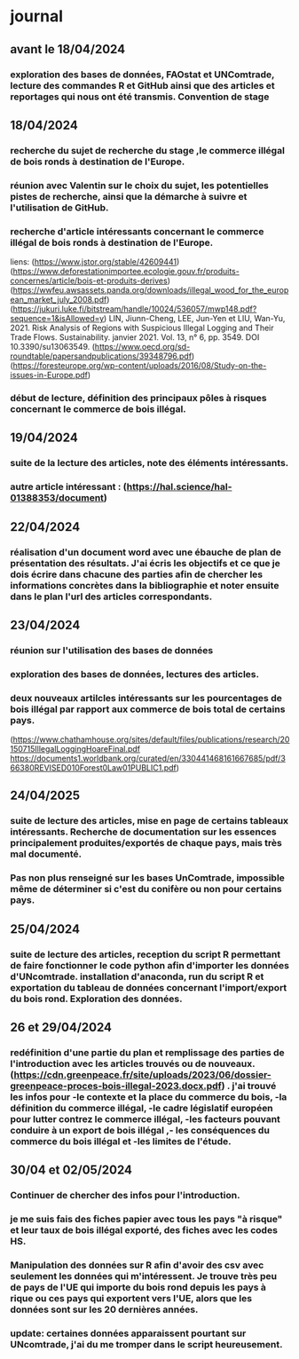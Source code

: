 # journal
## avant le 18/04/2024
### exploration des bases de données, FAOstat et UNComtrade, lecture des commandes R et GitHub ainsi que des articles et reportages qui nous ont été transmis. Convention de stage

## 18/04/2024 
### recherche du sujet de recherche du stage ,le commerce illégal de bois ronds à destination de l'Europe.
### réunion avec Valentin sur le choix du sujet, les potentielles pistes de recherche, ainsi que la démarche à suivre et l'utilisation de GitHub.
### recherche d'article intéressants concernant le commerce illégal de bois ronds à destination de l'Europe.
liens: (https://www.jstor.org/stable/42609441) 
(https://www.deforestationimportee.ecologie.gouv.fr/produits-concernes/article/bois-et-produits-derives)
(https://wwfeu.awsassets.panda.org/downloads/illegal_wood_for_the_european_market_july_2008.pdf)
(https://jukuri.luke.fi/bitstream/handle/10024/536057/mwp148.pdf?sequence=1&isAllowed=y)
LIN, Jiunn-Cheng, LEE, Jun-Yen et LIU, Wan-Yu, 2021. Risk Analysis of Regions with Suspicious Illegal Logging and Their Trade Flows. Sustainability. janvier 2021. Vol. 13, n° 6, pp. 3549. DOI 10.3390/su13063549. 
(https://www.oecd.org/sd-roundtable/papersandpublications/39348796.pdf)
(https://foresteurope.org/wp-content/uploads/2016/08/Study-on-the-issues-in-Europe.pdf)
### début de lecture, définition des principaux pôles à risques concernant le commerce de bois illégal.

## 19/04/2024
### suite de la lecture des articles, note des éléments intéressants.
### autre article intéressant : (https://hal.science/hal-01388353/document)

## 22/04/2024
### réalisation d'un document word avec une ébauche de plan de présentation des résultats. J'ai écris les objectifs et ce que je dois écrire dans chacune des parties afin de chercher les informations concrètes dans la bibliographie et noter ensuite dans le plan l'url des articles correspondants.

## 23/04/2024
### réunion sur l'utilisation des bases de données
### exploration des bases de données, lectures des articles.
### deux nouveaux artilcles intéressants sur les pourcentages de bois illégal par rapport aux commerce de bois total de certains pays.
(https://www.chathamhouse.org/sites/default/files/publications/research/20150715IllegalLoggingHoareFinal.pdf
https://documents1.worldbank.org/curated/en/330441468161667685/pdf/366380REVISED010Forest0Law01PUBLIC1.pdf)

## 24/04/2025
### suite de lecture des articles, mise en page de certains tableaux intéressants. Recherche de documentation sur les essences principalement produites/exportés de chaque pays, mais très mal documenté.
### Pas non plus renseigné sur les bases UnComtrade, impossible même de déterminer si c'est du conifère ou non pour certains pays.

## 25/04/2024
### suite de lecture des articles, reception du script R permettant de faire fonctionner le code python afin d'importer les données d'UNcomtrade. installation d'anaconda, run du script R et exportation du tableau de données concernant l'import/export du bois rond. Exploration des données.

## 26 et 29/04/2024
### redéfinition d'une partie du plan et remplissage des parties de l'introduction avec les articles trouvés ou de nouveaux. (https://cdn.greenpeace.fr/site/uploads/2023/06/dossier-greenpeace-proces-bois-illegal-2023.docx.pdf) . j'ai trouvé les infos pour -le contexte et la place du commerce du bois, -la définition du commerce illégal, -le cadre législatif européen pour lutter contrez le commerce illégal, -les facteurs pouvant conduire à un export de bois illégal ,- les conséquences du commerce du bois illégal et -les limites de l'étude.

## 30/04 et 02/05/2024
### Continuer de chercher des infos pour l'introduction.
### je me suis fais des fiches papier avec tous les pays "à risque" et leur taux de bois illégal exporté, des fiches avec les codes HS.
### Manipulation des données sur R afin d'avoir des csv avec seulement les données qui m'intéressent. Je trouve très peu de pays de l'UE qui importe du bois rond depuis les pays à rique ou ces pays qui exportent vers l'UE, alors que les données sont sur les 20 dernières années.
### update: certaines données apparaissent pourtant sur UNcomtrade, j'ai du me tromper dans le script heureusement.

